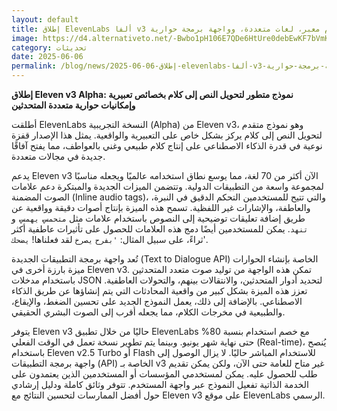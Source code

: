 ```yaml
---
layout: default
title: إطلاق ElevenLabs ألفا v3 كلام معبر، لغات متعددة، وواجهة برمجة حوارية.
image: https://d4.alternativeto.net/-Bwbo1pH106E7QDe6HtUre0debEwKF7bVmKqh7neaUI/rs:fill:1520:760:0/g:ce:0:0/YWJzOi8vZGlzdC9jb250ZW50LzE3NDkxNjc5Nzc3NzYucG5n.png
category: تحديثات
date: 2025-06-06
permalink: /blog/news/2025-06-06-إطلاق-elevenlabs-ألفا-v3-كلام-معبر-لغات-متعددة-وواجهة-برمجة-حوارية/
---
```


**إطلاق Eleven v3 Alpha: نموذج متطور لتحويل النص إلى كلام بخصائص تعبيرية وإمكانيات حوارية متعددة المتحدثين**

أطلقت ElevenLabs النسخة التجريبية (Alpha) من Eleven v3، وهو نموذج متقدم لتحويل النص إلى كلام يركز بشكل خاص على التعبيرية والواقعية. يمثل هذا الإصدار قفزة نوعية في قدرة الذكاء الاصطناعي على إنتاج كلام طبيعي وغني بالعواطف، مما يفتح آفاقًا جديدة في مجالات متعددة.

يدعم Eleven v3 الآن أكثر من 70 لغة، مما يوسع نطاق استخدامه عالميًا ويجعله مناسبًا لمجموعة واسعة من التطبيقات الدولية. وتتضمن الميزات الجديدة والمبتكرة دعم علامات الصوت المضمنة (Inline audio tags)، والتي تتيح للمستخدمين التحكم الدقيق في النبرة، والعاطفة، والإشارات غير اللفظية. تسمح هذه الميزة بإنتاج أصوات دقيقة وواقعية عن طريق إضافة تعليقات توضيحية إلى النصوص باستخدام علامات مثل `متحمس`، `يهمس`، و `تنهد`. يمكن للمستخدمين أيضًا دمج هذه العلامات للحصول على تأثيرات عاطفية أكثر ثراءً، على سبيل المثال: `'بفرح` `يصرخ` لقد فعلناها! `يضحك`'.

تُعد واجهة برمجة التطبيقات الجديدة (Text to Dialogue API) الخاصة بإنشاء الحوارات ميزة بارزة أخرى في Eleven v3. تمكن هذه الواجهة من توليد صوت متعدد المتحدثين باستخدام مدخلات JSON لتحديد أدوار المتحدثين، والانتقالات بينهم، والتحولات العاطفية. تعزز هذه الميزة بشكل كبير من واقعية المحادثات التي يتم إنشاؤها عن طريق الذكاء الاصطناعي. بالإضافة إلى ذلك، يعمل النموذج الجديد على تحسين الضغط، والإيقاع، والطبيعية في مخرجات الكلام، مما يجعله أقرب إلى الصوت البشري الحقيقي.

يتوفر Eleven v3 حاليًا من خلال تطبيق ElevenLabs مع خصم استخدام بنسبة 80% حتى نهاية شهر يونيو. وبينما يتم تطوير نسخة تعمل في الوقت الفعلي (Real-time)، يُنصح باستخدام Eleven v2.5 Turbo أو Flash للاستخدام المباشر حاليًا. لا يزال الوصول إلى واجهة برمجة التطبيقات (API) الخاصة بـ v3 غير متاح للعامة حتى الآن، ولكن يمكن تقديم طلب للحصول عليه. يمكن لمستخدمي المؤسسات أو المستخدمين الذين يعتمدون على الخدمة الذاتية تفعيل النموذج عبر واجهة المستخدم. تتوفر وثائق كاملة ودليل إرشادي حول أفضل الممارسات لتحسين النتائج مع Eleven v3 على موقع ElevenLabs الرسمي.
